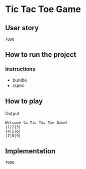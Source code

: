 # Tic Tac Toe Game
## User story
```
TODO
```

## How to run the  project
### Instructions

- bundle
- rspec

## How to play
  Output
```
Welcome to Tic Tac Toe Game!
|1|2|3|
|4|5|6|
|7|8|9|
```

## Implementation
```
TODO
```
